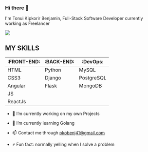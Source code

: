 ### Hi there 👋
I'm Tonui Kipkorir Benjamin, Full-Stack Software Developer currently working as Freelancer

<img src="https://www.google.com/url?sa=i&url=https%3A%2F%2Fdribbble.com%2Ftags%2Fcoding-gif&psig=AOvVaw3QTeC9th6Lj0ncTRfL5Tcn&ust=1651996766226000&source=images&cd=vfe&ved=0CAwQjRxqFwoTCPDq-NX1zPcCFQAAAAAdAAAAABAQ">

## MY SKILLS
          
| :FRONT-END: | :BACK-END:     |:DevOps:   |
|-------------|--------------- | -------   |
|  HTML       |  Python        | MySQL     |
|  CSS3       |  Django        | PostgreSQL|
|  Angular    |  Flask         | MongoDB   | 
|  JS         |                |           |
|  ReactJs    |                |           |


* 🔭 I’m currently working on my own Projects

* 🌱 I’m currently learning Golang 
* 📫 Contact me through pkobenj41@gmail.com
<!--  😄 Pronouns: ... -->
* ⚡ Fun fact: normally yelling when I solve a problem  

